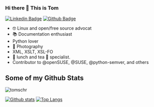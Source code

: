 ### Hi there 👋 This is Tom

[![Linkedin Badge](https://img.shields.io/badge/-tomschr-0072b1?style=flat&logo=Linkedin&logoColor=white&link=https://www.linkedin.com/in/tomschr/)](https://www.linkedin.com/in/tomschr/) [![Github Badge](https://img.shields.io/badge/-tomschr-grey?style=flat&logo=github&logoColor=white&link=https://github.com/tomschr/)](https://www.github.com/tomschr/)

* 🤓 Linux and open/free source advocat
* 📚 Documentation enthusiast
* Python lover
* 📸 Photography
* XML, XSLT, XSL-FO 
* 🥪 lunch and tea 🍵 specialist.
* Contributor to @openSUSE, @SUSE, @python-semver, and others
</p>

## Some of my Github Stats
<p align=left> <img src=https://komarev.com/ghpvc/?username=tomschr alt=tomschr /> </p>

[![Github stats](https://github-readme-stats.vercel.app/api?username=tomschr&show_icons=true&include_all_commits=true)](https://github.com/tomschr/github-readme-stats)
[![Top Langs](https://github-readme-stats.vercel.app/api/top-langs/?username=tomschr&layout=compact)](https://github.com/tomschr/github-readme-stats)

<!--
**tomschr/tomschr** is a ✨ _special_ ✨ repository because its `README.md` (this file) appears on your GitHub profile.

Here are some ideas to get you started:

- 🔭 I’m currently working on ...
- 🌱 I’m currently learning ...
- 👯 I’m looking to collaborate on ...
- 🤔 I’m looking for help with ...
- 💬 Ask me about ...
- 📫 How to reach me: ...
- 😄 Pronouns: ...
- ⚡ Fun fact: ...
-->
